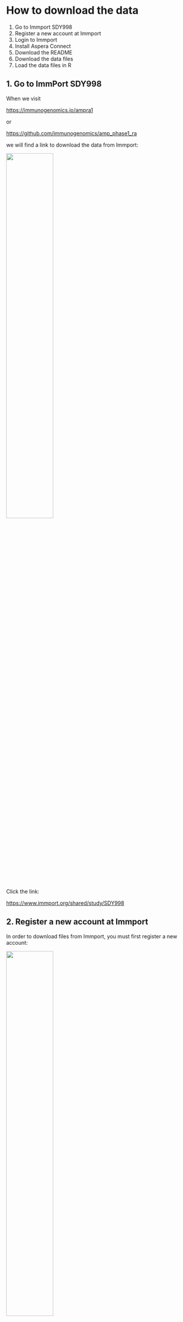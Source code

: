 # How to download the data

1. Go to Immport SDY998
2. Register a new account at Immport
3. Login to Immport
4. Install Aspera Connect
5. Download the README
6. Download the data files
7. Load the data files in R

## 1. Go to ImmPort SDY998

When we visit

https://immunogenomics.io/ampra1

or

https://github.com/immunogenomics/amp_phase1_ra

we will find a link to download the data from Immport:

<img src="https://github.com/user-attachments/assets/3a82f47e-b032-45b5-953c-f493181dff4f" width="50%"></img>

Click the link:

https://www.immport.org/shared/study/SDY998

## 2. Register a new account at Immport

In order to download files from Immport, you must first register a new account:

<img src="https://github.com/user-attachments/assets/08821c2d-7f9e-4a67-982e-5048404f1872" width="50%"></img>

## 3. Login to Immport

Before you can download files, you must first login to Immport:

<img src="https://github.com/user-attachments/assets/4b7b6635-ff7e-4a4f-921a-f6c6af968341" width="50%"></img>

## 4. Install Aspera Connect

Before you can download files, you must first install the IBM Aspera Connect browser extension and desktop software:

<img src="https://github.com/user-attachments/assets/29877c86-4aab-42f0-b0ca-4ed287fb03c8" width="50%"></img>

## 5. Download the README

In order to understand what files you might need for your analysis, you must first download and read the README:

```
Browse Shared Data > SDY998 > ResultFiles > RNA_sequencing_result
```

<img src="https://github.com/user-attachments/assets/18c63cbd-e5fa-4d3d-8b83-891db762f876" width="50%"></img>

<img src="https://github.com/user-attachments/assets/1128a077-10ca-49a3-a356-c9b0c4b2deca" width="50%"></img>

<img src="https://github.com/user-attachments/assets/e365ded5-edfe-40ab-bd6b-5256e4e8aeb2" width="50%"></img>


## 6. Download the data files

Download the appropriate data files that you want to use in your analysis:

<img src="https://github.com/user-attachments/assets/7111882a-8708-4c38-a9eb-3c2cb4a486dd" width="50%"></img>

## 7. Load the data files in R

Here is an example of how to read the data files in R:

<img src="https://github.com/user-attachments/assets/fb72aeec-69eb-4744-8086-a641747f21ac" width="50%"></img>




